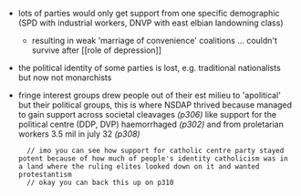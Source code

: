 - lots of parties would only get support from one specific demographic (SPD with industrial workers, DNVP with east elbian landowning class)
	- resulting in weak 'marriage of convenience' coalitions ... couldn't survive after [[role of depression]]


- the political identity of some parties is lost, e.g. traditional nationalists but now not monarchists


- fringe interest groups drew people out of their est milieu to 'apolitical' but their political groups, this is where NSDAP thrived because managed to gain support across societal cleavages *(p306)*
		like support for the political centre (DDP, DVP) haemorrhaged *(p302)*
		and from proletarian workers 3.5 mil in july 32 *(p308)*
		
		// imo you can see how support for catholic centre party stayed potent because of how much of people's identity catholicism was in a land where the ruling elites looked down on it and wanted protestantism
		// okay you can back this up on p310


